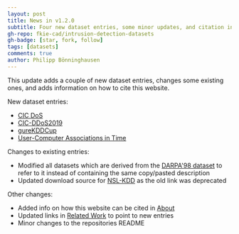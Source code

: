 ```yaml
---
layout: post
title: News in v1.2.0
subtitle: Four new dataset entries, some minor updates, and citation info
gh-repo: fkie-cad/intrusion-detection-datasets
gh-badge: [star, fork, follow]
tags: [datasets]
comments: true
author: Philipp Bönninghausen
---
```


This update adds a couple of new dataset entries, changes some existing ones, and adds information on how to cite this website.

New dataset entries:
- [CIC DoS](/COMIDDS/content/datasets/cic_dos)
- [CIC-DDoS2019](/COMIDDS/content/datasets/cic_ddos)
- [gureKDDCup](/COMIDDS/content/datasets/gure_kddcup)
- [User-Computer Associations in Time](/COMIDDS/content/datasets/user_computer_associations)

Changes to existing entries:
- Modified all datasets which are derived from the [DARPA'98 dataset](/COMIDDS/content/datasets/darpa98) to refer to it instead of containing the same copy/pasted description
- Updated download source for [NSL-KDD](/COMIDDS/content/datasets/nsl_kdd_dataset) as the old link was deprecated

Other changes:
- Added info on how this website can be cited in [About](/COMIDDS/content/about)
- Updated links in [Related Work](/COMIDDS/content/related_work) to point to new entries
- Minor changes to the repositories README